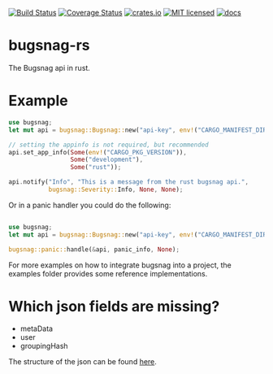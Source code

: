 [![Build Status](https://travis-ci.org/superscale/bugsnag-rs.svg?branch=master)](https://travis-ci.org/superscale/bugsnag-rs)
[![Coverage Status](https://coveralls.io/repos/github/superscale/bugsnag-rs/badge.svg?branch=master)](https://coveralls.io/github/superscale/bugsnag-rs?branch=master)
[![crates.io](http://meritbadge.herokuapp.com/bugsnag)](https://crates.io/crates/bugsnag)
[![MIT licensed](https://img.shields.io/badge/license-MIT-blue.svg)](./LICENSE-MIT)
[![docs](https://docs.rs/bugsnag/badge.svg)](https://docs.rs/bugsnag)

# bugsnag-rs
The Bugsnag api in rust. 

# Example

```rust
use bugsnag;
let mut api = bugsnag::Bugsnag::new("api-key", env!("CARGO_MANIFEST_DIR"));

// setting the appinfo is not required, but recommended 
api.set_app_info(Some(env!("CARGO_PKG_VERSION")),
                 Some("development"),
                 Some("rust"));

api.notify("Info", "This is a message from the rust bugsnag api.",
           bugsnag::Severity::Info, None, None); 
```

Or in a panic handler you could do the following:

```rust

use bugsnag;
let mut api = bugsnag::Bugsnag::new("api-key", env!("CARGO_MANIFEST_DIR"));

bugsnag::panic::handle(&api, panic_info, None);

```

For more examples on how to integrate bugsnag into a project, the examples folder provides some reference implementations.


# Which json fields are missing?
- metaData
- user
- groupingHash

The structure of the json can be found [here](https://docs.bugsnag.com/api/error-reporting/).
